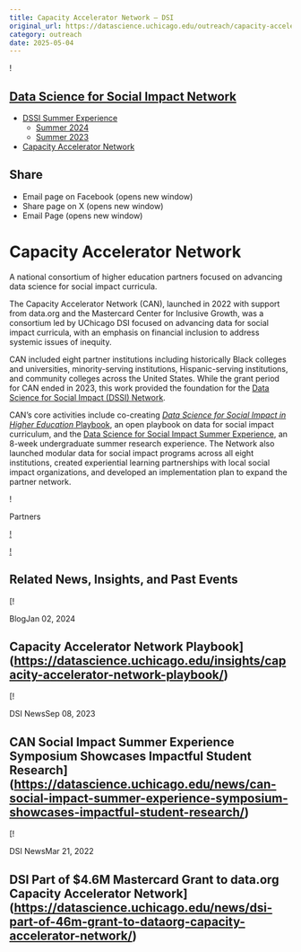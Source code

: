 ```yaml
---
title: Capacity Accelerator Network – DSI
original_url: https://datascience.uchicago.edu/outreach/capacity-accelerator-network/capacity-accelerator-network
category: outreach
date: 2025-05-04
---
```


!

## [Data Science for Social Impact Network](https://datascience.uchicago.edu/outreach/data-science-for-social-impact-network/)

* [DSSI Summer Experience](https://datascience.uchicago.edu/outreach/data-science-for-social-impact-network/summer-experience/)
  * [Summer 2024](https://datascience.uchicago.edu/outreach/data-science-for-social-impact-network/summer-experience/2024/)
  * [Summer 2023](https://datascience.uchicago.edu/outreach/data-science-for-social-impact-network/summer-experience/2023/)
* [Capacity Accelerator Network](https://datascience.uchicago.edu/outreach/capacity-accelerator-network/capacity-accelerator-network/)

## Share

* Email page on Facebook (opens new window)
* Share page on X (opens new window)
* Email Page (opens new window)

<!-- Table-like structure detected -->

# Capacity Accelerator Network

A national consortium of higher education partners focused on advancing data science for social impact curricula.

The Capacity Accelerator Network (CAN), launched in 2022 with support from data.org and the Mastercard Center for Inclusive Growth, was a consortium led by UChicago DSI focused on advancing data for social impact curricula, with an emphasis on financial inclusion to address systemic issues of inequity.

CAN included eight partner institutions including historically Black colleges and universities, minority-serving institutions, Hispanic-serving institutions, and community colleges across the United States. While the grant period for CAN ended in 2023, this work provided the foundation for the [Data Science for Social Impact (DSSI) Network](https://datascience.uchicago.edu/outreach/data-science-for-social-impact-network/).

CAN’s core activities include co-creating [*Data Science for Social Impact in Higher Education* Playbook](https://urldefense.com/v3/__https://data.org/playbooks/data-science-for-social-impact-in-higher-education/__;!!BpyFHLRN4TMTrA!5DHy5cRm4dLFHyqsHGvkXXOUc3f1BslwrREM0uUoWbENC2pOYw_rcVMkHkZ0Ti9HG_24Imumd5tZ-yTciTG_4aZZkAU$), an open playbook on data for social impact curriculum, and the [Data Science for Social Impact Summer Experience](https://datascience.uchicago.edu/outreach/data-science-for-social-impact-network/summer-experience/), an 8-week undergraduate summer research experience. The Network also launched modular data for social impact programs across all eight institutions, created experiential learning partnerships with local social impact organizations, and developed an implementation plan to expand the partner network.

!

<!-- Table-like structure detected -->

Partners

<!-- Table-like structure detected -->

[!](https://data.org/)

[!](https://www.mastercardcenter.org/)

## Related News, Insights, and Past Events

<!-- Table-like structure detected -->

[!

BlogJan 02, 2024

## Capacity Accelerator Network Playbook](https://datascience.uchicago.edu/insights/capacity-accelerator-network-playbook/)
[!

DSI NewsSep 08, 2023

## CAN Social Impact Summer Experience Symposium Showcases Impactful Student Research](https://datascience.uchicago.edu/news/can-social-impact-summer-experience-symposium-showcases-impactful-student-research/)
[!

DSI NewsMar 21, 2022

## DSI Part of $4.6M Mastercard Grant to data.org Capacity Accelerator Network](https://datascience.uchicago.edu/news/dsi-part-of-46m-grant-to-dataorg-capacity-accelerator-network/)